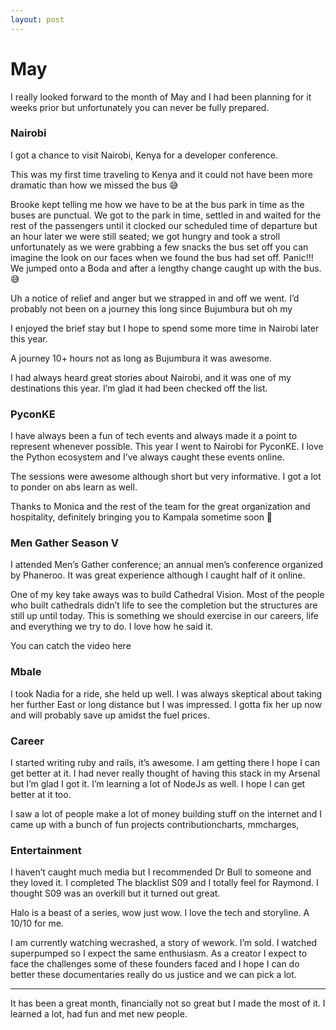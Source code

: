 ```yaml
---
layout: post
---
```

# May

I really looked forward to the month of May and I had been planning for it weeks prior but unfortunately you can never be fully prepared. 

### Nairobi
I got a chance to visit Nairobi, Kenya for a developer conference. 

This was my first time traveling to Kenya and it could not have been more dramatic than how we missed the bus 😅

Brooke kept telling me how we have to be at the bus park in time as the buses are punctual. We got to the park in time, settled in and waited for the rest of the passengers until it clocked our scheduled time of departure but an hour later we were still seated; we got hungry and took a stroll unfortunately as we were grabbing a few snacks the bus set off you can imagine the look on our faces when we found the bus had set off. Panic!!! We jumped onto a Boda and after a lengthy change caught up with the bus. 😅

Uh a notice of relief and anger but we strapped in and off we went. I’d probably not been on a journey this long since Bujumbura but oh my 

I enjoyed the brief stay but I hope to spend some more time in Nairobi later this year.

A journey 10+ hours not as long as Bujumbura it was awesome. 

I had always heard great stories about Nairobi,  and it was one of my destinations this year. I’m glad it had been checked off the list. 

### PyconKE
I have always been a fun of tech events and always made it a point to represent whenever possible. This year I went to Nairobi for PyconKE. I love the Python ecosystem and I’ve always caught these events online. 

The sessions were awesome although short but very informative. I got a lot to ponder on abs learn as well. 

Thanks to Monica and the rest of the team for the great organization and hospitality, definitely bringing you to Kampala sometime soon 👏

### Men Gather Season V
I attended Men’s Gather conference; an annual men’s conference organized by Phaneroo.  It was great experience although I caught half of it online. 

One of my key take aways was to build Cathedral Vision. Most of the people who built cathedrals didn’t life to see the completion but the structures are still up until today. This is something we should exercise in our careers, life and everything we try to do. I love how he said it. 

You can catch the video here

### Mbale
I took Nadia for a ride, she held up well. I was always skeptical about taking her further East or long distance but I was impressed. I gotta fix her up now and will probably save up amidst the fuel prices.

### Career
I started writing ruby and rails, it’s awesome. I am getting there I hope I can get better at it. I had never really thought of having this stack in my Arsenal but I’m glad I got it. I’m learning a lot of NodeJs as well. I hope I can get better at it too.

I saw a lot of people make a lot of money building stuff on the internet and I came up with a bunch of fun projects contributioncharts, mmcharges, 

### Entertainment
I haven’t caught much media but I recommended Dr Bull to someone and they loved it. I completed The blacklist S09 and I totally feel for Raymond. I thought S09 was an overkill but it turned out great. 

Halo is a beast of a series, wow just wow. I love the tech and storyline. A 10/10 for me.

I am currently watching wecrashed, a story of wework. I’m sold. I watched superpumped so I expect the same enthusiasm. As a creator I expect to face the challenges some of these founders faced and I hope I can do better these documentaries really do us justice and we can pick a lot. 

---

It has been a great month, financially not so great but I made the most of it. I learned a lot, had fun and met new people. 


